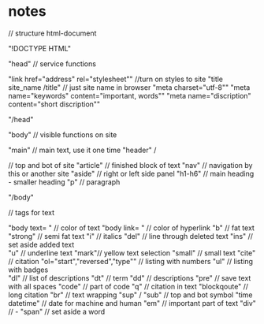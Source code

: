 # notes
// structure html-document

"!DOCTYPE HTML"

"head" // service functions
  
  "link href="address" rel="stylesheet"" //turn on styles to site
  "title site_name /title" // just site name in browser
  "meta charset="utf-8"" <!--most popular encoding --> "meta name="keywords" content="important, words"" "meta name="discription" content="short discription""
 
"/head"
 
"body" // visible functions on site
  
  "main" // main text, use it one time
  "header" / <footer> // top and bot of site
  "article" // finished block of text
  "nav" // navigation by this or another site
  "aside" // right or left side panel 
  "h1-h6" // main heading - smaller heading
  "p" // paragraph
    
"/body"  

// tags for text

"body text= " // color of text
"body link= " // color of hyperlink
"b" // fat text
"strong" // semi fat text
"i" // italics
"del" // line through deleted text
"ins" // set aside added text  
"u" // underline text
"mark"// yellow text selection
"small" // small text
"cite" // citation
"ol="start","reversed","type""  // listing with numbers
"ul" // listing with badges  
"dl" // list of descriptions
"dt" // term
  "dd" // descriptions
"pre" // save text with all spaces
"code" // part of code
"q" // citation in text
"blockqoute" // long citation
"br" // text wrapping
"sup" / "sub" // top and bot symbol
"time datetime" // date for machine and human
"em" // important part of text
"div" // -
"span" // set aside a word

